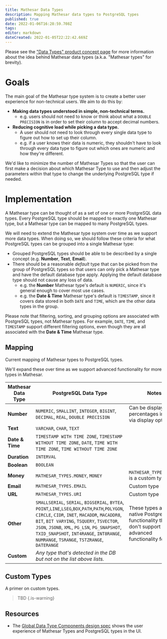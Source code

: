```yaml
---
title: Mathesar Data Types
description: Mapping Mathesar data types to PostgreSQL types
published: true
date: 2022-01-06T16:28:59.708Z
tags: 
editor: markdown
dateCreated: 2022-01-05T22:22:42.669Z
---
```


Please see the ["Data Types" product concept page](/product/concepts/data-types) for more information about the idea behind Mathesar data types (a.k.a. "Mathesar types" for brevity).

# Goals
The main goal of the Mathesar type system is to create a better user experience for non-technical users. We aim to do this by:
- **Making data types understood in simple, non-technical terms.**
  - e.g. users should not need to know or think about what a `DOUBLE PRECISION` is in order to set their column to accept decimal numbers.
- **Reducing cognitive load while picking a data type.**
  - A user should not need to look through every single data type to figure out how to set up their column.
  - e.g. if a user knows their data is numeric, they shouldn't have to look through every data type to figure out which ones are numeric and how they're different.

We'd like to minimize the number of Mathesar Types so that the user can first make a decision about which Mathesar Type to use and then adjust the parameters within that type to change the underlying PostgreSQL type if needed.

# Implementation
A Mathesar type can be thought of as a set of one or more PostgreSQL data types. Every PostgreSQL type should be mapped to exactly one Mathesar type, but a Mathesar type can be mapped to many PostgreSQL types.

We will need to extend the Mathesar type system over time as we support more data types. When doing so, we should follow these criteria for what PostgreSQL types can be grouped into a single Mathesar type:
- Grouped PostgreSQL types should be able to be described by a single concept (e.g. **Number**, **Text**, **Email**).
- There should be a reasonable *default* type that can be picked from the group of PostgreSQL types so that users can only pick a Mathesar type and have the default database type apply. Applying the default database type should not cause any loss of data.
  - e.g. the **Number** Mathesar type's default is `NUMERIC`, since it's general enough to cover most use cases.
  - e.g. the **Date & Time** Mathesar type's default is `TIMESTAMP`, since it covers data stored in both `DATE` and `TIME`, which are the other data types in the group.

Please note that filtering, sorting, and grouping options are associated with PostgreSQL types, not Mathesar types. For example, `DATE`, `TIME`, and `TIMESTAMP` support different filtering options, even though they are all associated with the **Date & Time** Mathesar type.

## Mapping
Current mapping of Mathesar types to PostgreSQL types.

We'll expand these over time as we support advanced functionality for more types in Mathesar.

| Mathesar Data Type | PostgreSQL Data Type | Notes |
|-|-|-|
| **Number** | `NUMERIC`, `SMALLINT`, `INTEGER`, `BIGINT`, `DECIMAL`, `REAL`, `DOUBLE PRECISION` | Can be displayed as percentages in the UI via display options. |
| **Text** | `VARCHAR`, `CHAR`, `TEXT` | |
| **Date & Time** | `TIMESTAMP WITH TIME ZONE`, `TIMESTAMP WITHOUT TIME ZONE`, `DATE`, `TIME WITH TIME ZONE`, `TIME WITHOUT TIME ZONE` | |
| **Duration** | `INTERVAL` | |
| **Boolean** | `BOOLEAN` | |
| **Money** | `MATHESAR_TYPES.MONEY`, `MONEY` | `MATHESAR_TYPES.MONEY` is a custom type |
| **Email** | `MATHESAR_TYPES.EMAIL` | Custom type |
| **URL** | `MATHESAR_TYPES.URI` | Custom type |
| **Other** | `SMALLSERIAL`, `SERIAL`, `BIGSERIAL`, `BYTEA`, `POINT`,`LINE`,`LSEG`,`BOX`,`PATH`,`PATH`,`POLYGON`, `CIRCLE`, `CIDR`, `INET`, `MACADDR`, `MACADDR8`, `BIT`, `BIT VARYING`, `TSQUERY`, `TSVECTOR`, `JSON`, `JSONB`, `XML`, `PG_LSN`, `PG_SNAPSHOT`, `TXID_SNAPSHOT`, `INT4RANGE`, `INT8RANGE`, `NUMRANGE`, `TSRANGE`, `TSTZRANGE`, `DATERANGE` | These types are native PostgreSQL functionality that we don't support any advanced functionality for yet. |
| **Custom** | *Any type that's detected in the DB but not on the list above lists.* | |

## Custom Types
A primer on custom types.

> TBD
{.is-warning}

## Resources
- The [Global Data Type Components design spec](/design/specs/global-data-type-components) shows the user experience of Mathesar Types and PostgreSQL types in the UI.
